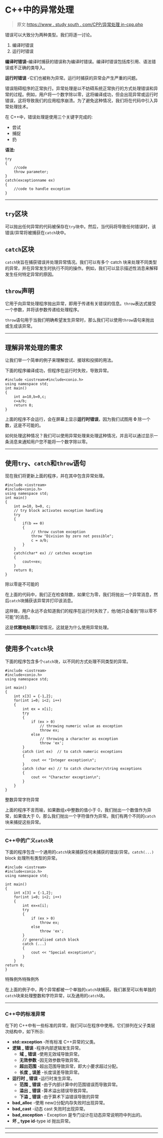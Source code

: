 # C++中的异常处理

> 原文:[https://www . study south . com/CPP/异常处理 in-cpp.php](https://www.studytonight.com/cpp/exception-handling-in-cpp.php)

错误可以大致分为两种类型。我们将逐一讨论。

1.  编译时错误
2.  运行时错误

**编译时错误**–编译时捕获的错误称为编译时错误。编译时错误包括库引用、语法错误或不正确的类导入。

**运行时错误** -它们也被称为异常。运行时捕获的异常会产生严重的问题。

错误阻碍程序的正常执行。异常处理是以不妨碍系统正常执行的方式处理错误和异常的过程。例如，用户将一个数字除以零，这将编译成功，但会出现异常或运行时错误，这将导致我们的应用程序崩溃。为了避免这种情况，我们将在代码中引入异常处理技术。

在 C++中，错误处理是使用三个关键字完成的:

*   尝试
*   捕捉
*   扔

**语法:**

```
try
{
    //code
    throw parameter;
}
catch(exceptionname ex)
{
    //code to handle exception
}
```

* * *

## `try`区块

可以抛出任何异常的代码被保存在`try`块中。然后，当代码将导致任何错误时，该错误/异常将被捕获在`catch`块中。

## `catch`区块

`catch`块旨在捕获错误并处理异常情况。我们可以有多个 catch 块来处理不同类型的异常，并在异常发生时执行不同的操作。例如，我们可以显示描述性消息来解释发生任何特定异常的原因。

## `throw`声明

它用于向异常处理程序抛出异常，即用于传递有关错误的信息。`throw`表达式接受一个参数，并将该参数传递给处理程序。

`throw`语句用于当我们明确希望发生异常时，那么我们可以使用`throw`语句来抛出或生成该异常。

* * *

## 理解异常处理的需求

让我们举一个简单的例子来理解尝试、接球和投掷的用法。

下面的程序编译成功，但程序在运行时失败，导致异常。

```
#include <iostream>#include<conio.h>
using namespace std;
int main()
{
    int a=10,b=0,c;
    c=a/b;
    return 0;
}
```

上面的程序不会运行，会在屏幕上显示**运行时错误**，因为我们试图用 **0** 除一个数，这是不可能的。

如何处理这种情况？我们可以使用异常处理来处理这种情况，并且可以通过显示一条消息来通知用户您不能将一个数字除以零。

* * *

## 使用`try`、`catch`和`throw`语句

现在我们将更新上面的程序，并在其中包含异常处理。

```
#include <iostream>
#include<conio.h>
using namespace std;
int main()
{
    int a=10, b=0, c;
    // try block activates exception handling
    try 
    {
        if(b == 0)
        {
            // throw custom exception
            throw "Division by zero not possible";
            c = a/b;
        }
    }
    catch(char* ex) // catches exception
    {
        cout<<ex;
    }
    return 0;
}
```

除以零是不可能的

在上面的代码中，我们正在检查除数，如果它为零，我们将抛出一个异常消息，然后`catch`块捕获该异常并打印该消息。

这样做，用户永远不会知道我们的程序在运行时失败了，他/她只会看到“除以零不可能”的消息。

这是**优雅地处理**异常情况，这就是为什么使用异常处理。

* * *

## 使用多个`catch`块

下面的程序包含多个`catch`块，以不同的方式处理不同类型的异常。

```
#include <iostream>
#include<conio.h>
using namespace std;

int main()
{
    int x[3] = {-1,2};
    for(int i=0; i<2; i++)
    {
        int ex = x[i];
        try 
        {
            if (ex > 0)
                // throwing numeric value as exception
                throw ex;
            else
                // throwing a character as exception
                throw 'ex';
        } 
        catch (int ex)  // to catch numeric exceptions
        {
            cout << "Integer exception\n";
        } 
        catch (char ex) // to catch character/string exceptions
        {
            cout << "Character exception\n";
        }
    }
}
```

整数异常字符异常

上面的程序不言而喻，如果数组`x`中整数的值小于 0，我们抛出一个数值作为异常，如果值大于 0，那么我们抛出一个字符值作为异常。我们有两个不同的`catch`块来捕捉这些异常。

* * *

### C++中的广义`catch`块

下面的程序包含一个通用的`catch`块来捕获任何未捕获的错误/异常。`catch(...)` block 处理所有类型的异常。

```
#include <iostream>
#include<conio.h>
using namespace std;

int main()
{
    int x[3] = {-1,2};
    for(int i=0; i<2; i++)
    {
        int ex=x[i];
        try 
        {
            if (ex > 0)
                throw ex;
            else
                throw 'ex';
        } 
        // generalised catch block
        catch (...) 
        {
            cout << "Special exception\n";
        }
    }
return 0;
}
```

特殊例外特殊例外

在上面的例子中，两个异常都被一个单独的`catch`块捕获。我们甚至可以有单独的`catch`块来处理整数和字符异常，以及通用的`catch`块。

* * *

### C++中的标准异常

在<exception>下的 C++中有一些标准的异常，我们可以在程序中使用。它们排列在父子类层次结构中，如下所示:</exception>

*   **std::exception** -所有标准 C++异常的父类。
*   **逻辑 _ 错误** -程序内部逻辑发生异常。
    *   **域 _ 错误** -使用无效域导致异常。
    *   **无效参数** -因无效参数导致异常。
    *   **超出范围** -超出范围导致异常，即大小要求超过分配。
    *   **长度 _ 误差** -长度误差导致异常。
*   **运行时 _ 错误** -运行时发生异常。
    *   **范围 _ 错误** -由于内部计算中的范围错误而导致异常。
    *   **溢出 _ 错误** -算术溢出错误导致异常。
    *   **下溢 _ 错误** -由于算术下溢错误导致的异常
*   **bad_alloc** -使用 new()分配内存失败时出现异常。
*   **bad_cast** -动态 cast 失败时出现异常。
*   **bad_exception** - Exception 是专门设计在动态异常说明符中列出的。
*   **坏 _ type id**-type id 抛出异常。

* * *

* * *